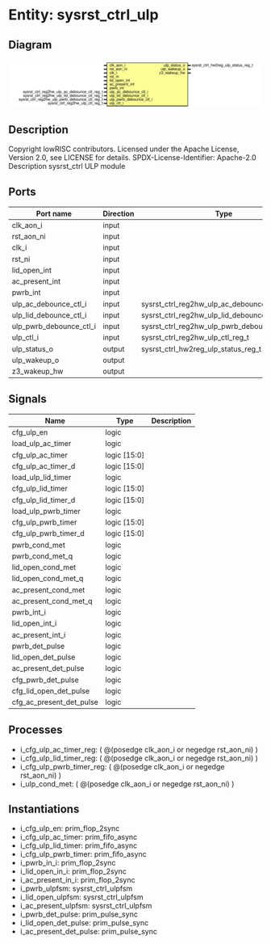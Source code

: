 # Entity: sysrst_ctrl_ulp

## Diagram

![Diagram](sysrst_ctrl_ulp.svg "Diagram")
## Description

Copyright lowRISC contributors.
 Licensed under the Apache License, Version 2.0, see LICENSE for details.
 SPDX-License-Identifier: Apache-2.0
 Description sysrst_ctrl ULP module
 
## Ports

| Port name               | Direction | Type                                           | Description |
| ----------------------- | --------- | ---------------------------------------------- | ----------- |
| clk_aon_i               | input     |                                                |             |
| rst_aon_ni              | input     |                                                |             |
| clk_i                   | input     |                                                |             |
| rst_ni                  | input     |                                                |             |
| lid_open_int            | input     |                                                |             |
| ac_present_int          | input     |                                                |             |
| pwrb_int                | input     |                                                |             |
| ulp_ac_debounce_ctl_i   | input     | sysrst_ctrl_reg2hw_ulp_ac_debounce_ctl_reg_t   |             |
| ulp_lid_debounce_ctl_i  | input     | sysrst_ctrl_reg2hw_ulp_lid_debounce_ctl_reg_t  |             |
| ulp_pwrb_debounce_ctl_i | input     | sysrst_ctrl_reg2hw_ulp_pwrb_debounce_ctl_reg_t |             |
| ulp_ctl_i               | input     | sysrst_ctrl_reg2hw_ulp_ctl_reg_t               |             |
| ulp_status_o            | output    | sysrst_ctrl_hw2reg_ulp_status_reg_t            |             |
| ulp_wakeup_o            | output    |                                                |             |
| z3_wakeup_hw            | output    |                                                |             |
## Signals

| Name                     | Type         | Description |
| ------------------------ | ------------ | ----------- |
| cfg_ulp_en               | logic        |             |
| load_ulp_ac_timer        | logic        |             |
| cfg_ulp_ac_timer         | logic [15:0] |             |
| cfg_ulp_ac_timer_d       | logic [15:0] |             |
| load_ulp_lid_timer       | logic        |             |
| cfg_ulp_lid_timer        | logic [15:0] |             |
| cfg_ulp_lid_timer_d      | logic [15:0] |             |
| load_ulp_pwrb_timer      | logic        |             |
| cfg_ulp_pwrb_timer       | logic [15:0] |             |
| cfg_ulp_pwrb_timer_d     | logic [15:0] |             |
| pwrb_cond_met            | logic        |             |
| pwrb_cond_met_q          | logic        |             |
| lid_open_cond_met        | logic        |             |
| lid_open_cond_met_q      | logic        |             |
| ac_present_cond_met      | logic        |             |
| ac_present_cond_met_q    | logic        |             |
| pwrb_int_i               | logic        |             |
| lid_open_int_i           | logic        |             |
| ac_present_int_i         | logic        |             |
| pwrb_det_pulse           | logic        |             |
| lid_open_det_pulse       | logic        |             |
| ac_present_det_pulse     | logic        |             |
| cfg_pwrb_det_pulse       | logic        |             |
| cfg_lid_open_det_pulse   | logic        |             |
| cfg_ac_present_det_pulse | logic        |             |
## Processes
- i_cfg_ulp_ac_timer_reg: ( @(posedge clk_aon_i or negedge rst_aon_ni) )
- i_cfg_ulp_lid_timer_reg: ( @(posedge clk_aon_i or negedge rst_aon_ni) )
- i_cfg_ulp_pwrb_timer_reg: ( @(posedge clk_aon_i or negedge rst_aon_ni) )
- i_ulp_cond_met: ( @(posedge clk_aon_i or negedge rst_aon_ni) )
## Instantiations

- i_cfg_ulp_en: prim_flop_2sync
- i_cfg_ulp_ac_timer: prim_fifo_async
- i_cfg_ulp_lid_timer: prim_fifo_async
- i_cfg_ulp_pwrb_timer: prim_fifo_async
- i_pwrb_in_i: prim_flop_2sync
- i_lid_open_in_i: prim_flop_2sync
- i_ac_present_in_i: prim_flop_2sync
- i_pwrb_ulpfsm: sysrst_ctrl_ulpfsm
- i_lid_open_ulpfsm: sysrst_ctrl_ulpfsm
- i_ac_present_ulpfsm: sysrst_ctrl_ulpfsm
- i_pwrb_det_pulse: prim_pulse_sync
- i_lid_open_det_pulse: prim_pulse_sync
- i_ac_present_det_pulse: prim_pulse_sync
